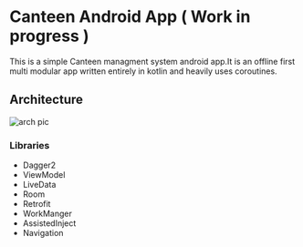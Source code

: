 # Canteen Android App ( Work in progress )

This is a simple Canteen managment system android app.It is an offline first multi modular app written entirely in kotlin and heavily uses coroutines.

## Architecture

![arch pic](https://user-images.githubusercontent.com/27920087/59968114-84c74280-9534-11e9-9952-464fa22bf370.PNG)

### Libraries

* Dagger2
* ViewModel
* LiveData
* Room
* Retrofit
* WorkManger
* AssistedInject
* Navigation

